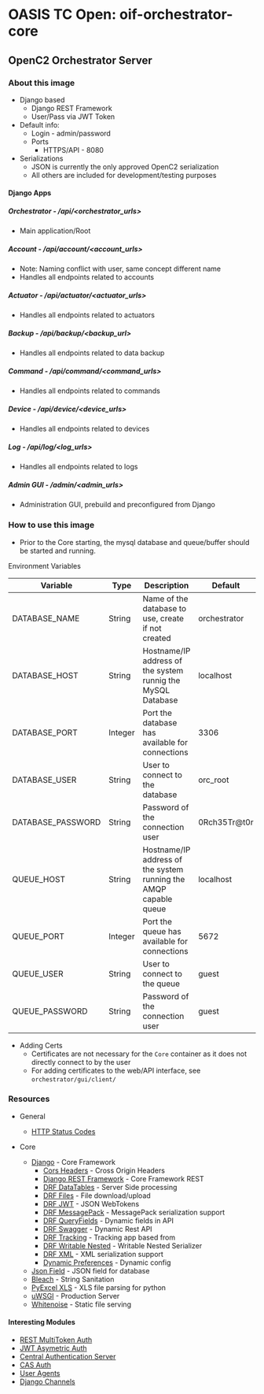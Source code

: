 # OASIS TC Open: oif-orchestrator-core
## OpenC2 Orchestrator Server

### About this image
- Django based
    - Django REST Framework
    - User/Pass via JWT Token
- Default info:
    - Login - admin/password
    - Ports
        - HTTPS/API - 8080
- Serializations
    - JSON is currently the only approved OpenC2 serialization
    - All others are included for development/testing purposes

#### Django Apps
##### Orchestrator - /api/<orchestrator_urls>
- Main application/Root 

##### Account - /api/account/<account_urls>
- Note: Naming conflict with user, same concept different name
- Handles all endpoints related to accounts

##### Actuator - /api/actuator/<actuator_urls>
- Handles all endpoints related to actuators

##### Backup - /api/backup/<backup_url>
- Handles all endpoints related to data backup
 
##### Command - /api/command/<command_urls>
- Handles all endpoints related to commands

##### Device - /api/device/<device_urls>
- Handles all endpoints related to devices

##### Log - /api/log/<log_urls>
- Handles all endpoints related to logs

##### Admin GUI - /admin/<admin_urls>
- Administration GUI, prebuild and preconfigured from Django


### How to use this image
- Prior to the Core starting, the mysql database and queue/buffer should be started and running.

Environment Variables

| Variable | Type | Description | Default |
| ----------- | ----------- | ----------- | ----------- |
| DATABASE_NAME | String | Name of the database to use, create if not created | orchestrator |
| DATABASE_HOST | String | Hostname/IP address of the system runnig the MySQL Database | localhost |
| DATABASE_PORT | Integer | Port the database has available for connections | 3306 |
| DATABASE_USER | String | User to connect to the database | orc_root |
| DATABASE_PASSWORD | String | Password of the connection user | 0Rch35Tr@t0r | 
| QUEUE_HOST | String | Hostname/IP address of the system running the AMQP capable queue | localhost |
| QUEUE_PORT | Integer | Port the queue has available for connections | 5672 |
| QUEUE_USER | String | User to connect to the queue | guest |
| QUEUE_PASSWORD | String | Password of the connection user | guest |

 - Adding Certs
	- Certificates are not necessary for the `Core` container as it does not directly connect to by the user
	- For adding certificates to the web/API interface, see `orchestrator/gui/client/`


### Resources
- General
    - [HTTP Status Codes](https://www.restapitutorial.com/httpstatuscodes.html)

- Core
    - [Django](https://www.djangoproject.com/) - Core Framework
        - [Cors Headers](https://pypi.org/project/django-cors-headers/) - Cross Origin Headers
        - [Django REST Framework](http://www.django-rest-framework.org/) - Core Framework REST
        - [DRF DataTables](https://django-rest-framework-datatables.readthedocs.io/en/latest/) - Server Side processing
        - [DRF Files](https://pypi.org/project/djangorestframework-files/) - File download/upload
        - [DRF JWT](https://getblimp.github.io/django-rest-framework-jwt/) - JSON WebTokens
        - [DRF MessagePack](https://pypi.org/project/djangorestframework-msgpack/) - MessagePack serialization support
        - [DRF QueryFields](https://djangorestframework-queryfields.readthedocs.io/en/latest/) - Dynamic fields in API
        - [DRF Swagger](https://django-rest-swagger.readthedocs.io/en/latest/) - Dynamic Rest API
        - [DRF Tracking](https://drf-tracking.readthedocs.io/en/latest/) - Tracking app based from
        - [DRF Writable Nested](https://pypi.org/project/drf-writable-nested/) - Writable Nested Serializer
        - [DRF XML](https://pypi.org/project/djangorestframework-XML/) - XML serialization support
        - [Dynamic Preferences](https://django-dynamic-preferences.readthedocs.io/en/latest/) - Dynamic config
    - [Json Field](https://pypi.org/project/jsonfield/) - JSON field for database
    - [Bleach](https://bleach.readthedocs.io/en/latest/index.html) - String Sanitation
    - [PyExcel XLS](https://pypi.org/project/pyexcel-xls/) - XLS file parsing for python
    - [uWSGI](https://uwsgi-docs.readthedocs.io/en/latest/) - Production Server
    - [Whitenoise](http://whitenoise.evans.io/en/stable/index.html#) - Static file serving
    
#### Interesting Modules
- [REST MultiToken Auth](https://pypi.org/project/django-rest-multitokenauth/)
- [JWT Asymetric Auth](https://pypi.org/project/asymmetric_jwt_auth/)
- [Central Authentication Server](https://hub.docker.com/r/apereo/cas/)
- [CAS Auth](https://github.com/mingchen/django-cas-ng)
- [User Agents](https://github.com/selwin/django-user_agents)
- [Django Channels](https://channels.readthedocs.io/en/latest/)